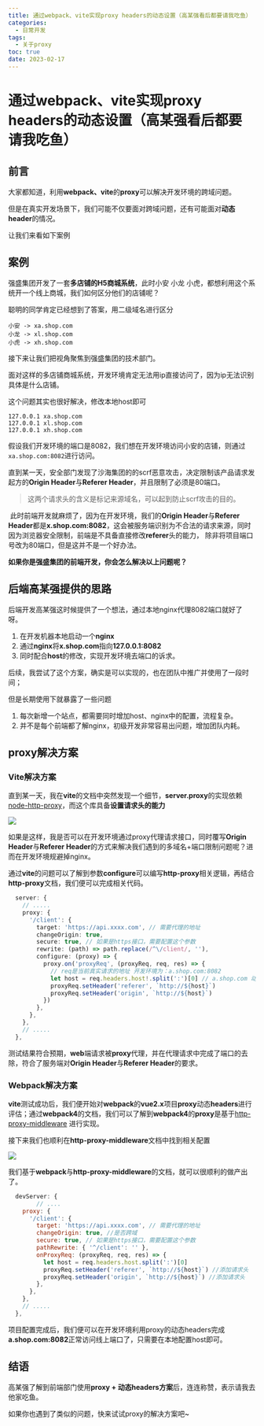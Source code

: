 ```yaml
---
title: 通过webpack、vite实现proxy headers的动态设置（高某强看后都要请我吃鱼）
categories:
  - 日常开发
tags:
  - 关于proxy
toc: true
date: 2023-02-17
---
```




# 通过webpack、vite实现proxy headers的动态设置（高某强看后都要请我吃鱼）



## 前言

大家都知道，利用**webpack、vite**的**proxy**可以解决开发环境的跨域问题。

但是在真实开发场景下，我们可能不仅要面对跨域问题，还有可能面对**动态header**的情况。



让我们来看如下案例



## 案例

强盛集团开发了一套**多店铺的H5商城系统**，此时小安 小龙 小虎，都想利用这个系统开一个线上商城，我们如何区分他们的店铺呢？

聪明的同学肯定已经想到了答案，用二级域名进行区分

```
小安 -> xa.shop.com
小龙 -> xl.shop.com
小虎 -> xh.shop.com
```

接下来让我们把视角聚焦到强盛集团的技术部门。



面对这样的多店铺商城系统，开发环境肯定无法用ip直接访问了，因为ip无法识别具体是什么店铺。

这个问题其实也很好解决，修改本地host即可

```
127.0.0.1 xa.shop.com
127.0.0.1 xl.shop.com
127.0.0.1 xh.shop.com
```

假设我们开发环境的端口是8082，我们想在开发环境访问小安的店铺，则通过`xa.shop.com:8082`进行访问。



​	直到某一天，安全部门发现了沙海集团的的scrf恶意攻击，决定限制该产品请求发起方的**Origin Header**与**Referer Header**，并且限制了必须是80端口。

> 这两个请求头的含义是标记来源域名，可以起到防止scrf攻击的目的。



​	此时前端开发就麻烦了，因为在开发环境，我们的**Origin Header**与**Referer Header**都是**x.shop.com:8082**，这会被服务端识别为不合法的请求来源，同时因为浏览器安全限制，前端是不具备直接修改**referer**头的能力， 除非将项目端口号改为80端口，但是这并不是一个好办法。



**如果你是强盛集团的前端开发，你会怎么解决以上问题呢？**



## 后端高某强提供的思路

​	后端开发高某强这时候提供了一个想法，通过本地nginx代理8082端口就好了呀。



1. 在开发机器本地启动一个**nginx**
2. 通过**nginx**将**x.shop.com**指向**127.0.0.1:8082**
3. 同时配合**host**的修改，实现开发环境去端口的诉求。



后续，我尝试了这个方案，确实是可以实现的，也在团队中推广并使用了一段时间；

但是长期使用下就暴露了一些问题

1. 每次新增一个站点，都需要同时增加host、nginx中的配置，流程复杂。
2. 并不是每个前端都了解nginx，初级开发非常容易出问题，增加团队内耗。



## proxy解决方案

### Vite解决方案

​	直到某一天，我在**vite**的文档中突然发现一个细节，**server.proxy**的实现依赖[node-http-proxy](https://github.com/http-party/node-http-proxy)，而这个库具备**设置请求头的能力**

![](https://www.vkcyan.top/Fl8GqobFWoDlUT-UZTrUN43npq1H.png)

​	如果是这样，我是否可以在开发环境通过proxy代理请求接口，同时覆写**Origin Header**与**Referer Header**的方式来解决我们遇到的多域名+端口限制问题呢？进而在开发环境规避掉nginx。

​	通过**vite**的问题可以了解到参数**configure**可以编写**http-proxy**相关逻辑，再结合**http-proxy**文档，我们便可以完成相关代码。

```ts
  server: {
    // .....
    proxy: {
      '/client': {
        target: 'https://api.xxxx.com', // 需要代理的地址
        changeOrigin: true,
        secure: true, // 如果是https接口，需要配置这个参数
        rewrite: (path) => path.replace(/^\/client/, ''),
        configure: (proxy) => {
          proxy.on('proxyReq', (proxyReq, req, res) => {
            // req是当前真实请求的地址 开发环境为：a.shop.com:8082
            let host = req.headers.host!.split(':')[0] // a.shop.com 动态获取当前请求地址，并去除端口
            proxyReq.setHeader('referer', `http://${host}`)
            proxyReq.setHeader('origin', `http://${host}`)
          })
        },
      },
    },
   	// .....
  },
```

​	测试结果符合预期，**web**端请求被**proxy**代理，并在代理请求中完成了端口的去除，符合了服务端对**Origin Header**与**Referer Header**的要求。



### Webpack解决方案

​	**vite**测试成功后，我们便开始对**webpack**的**vue2.x**项目**proxy**动态**headers**进行评估；通过**webpack4**的文档，我们可以了解到**webpack4**的**proxy**是基于[http-proxy-middleware](https://github.com/chimurai/http-proxy-middleware) 进行实现。

​	接下来我们也顺利在**http-proxy-middleware**文档中找到相关配置

![](https://www.vkcyan.top/Fh7xKiiJnus0ciu_JRlUfqO7Wyk9.png)



我们基于**webpack**与**http-proxy-middleware**的文档，就可以很顺利的做产出了。

```js
  devServer: {
		// ....
    proxy: {
      '/client': {
        target: 'https://api.xxxx.com', // 需要代理的地址
        changeOrigin: true, //是否跨域
        secure: true, // 如果是https接口，需要配置这个参数
        pathRewrite: { '^/client': '' },
        onProxyReq: (proxyReq, req, res) => {
          let host = req.headers.host.split(':')[0]
          proxyReq.setHeader('referer', `http://${host}`) //添加请求头
          proxyReq.setHeader('origin', `http://${host}`) //添加请求头
        },
      },
    },
    // .....
  },
```



​	项目配置完成后，我们便可以在开发环境利用proxy的动态headers完成**a.shop.com:8082**正常访问线上端口了，只需要在本地配置host即可。



## 结语

高某强了解到前端部门使用**proxy + 动态headers方案**后，连连称赞，表示请我去他家吃鱼。

如果你也遇到了类似的问题，快来试试proxy的解决方案吧~
